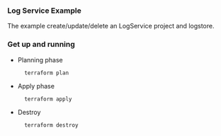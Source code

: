### Log Service Example

The example create/update/delete an LogService project and logstore.

### Get up and running

* Planning phase

		terraform plan

* Apply phase

		terraform apply

* Destroy 

		terraform destroy
